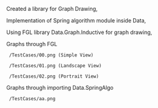 Created a library for Graph Drawing,

Implementation of Spring algorithm module inside Data,

Using FGL library Data.Graph.Inductive for graph drawing,

Graphs through FGL

     /TestCases/00.png (Simple View)

     /TestCases/01.png (Landscape View)

     /TestCases/02.png (Portrait View)

Graphs through importing Data.SpringAlgo

     /TestCases/aa.png

